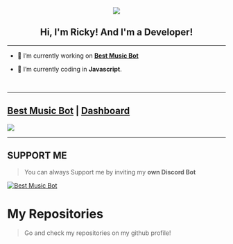 <div align="center" style"border-radius:15px">
  <img src="https://i.postimg.cc/4NSxkRwG/static-1.png">
</div>

## <div align="center">Hi, I'm Ricky! And I'm a Developer!</div>   

***

- 🔭 I’m currently working on [**Best Music Bot**](https://dsc.gg/bestmusicbot)
  

- 🌱 I’m currently coding in **Javascript**.  
  
<br/>
  
***

## [Best Music Bot](https://dsc.gg/bestmusicbot) | [Dashboard](https://bestmusicbot.rxcky.repl.co)
<a href="https://discord.gg/dcdev"><img src="https://discord.com/api/guilds/846827140192403496/widget.png?style=banner2"></a>

***

## SUPPORT ME

> You can always Support me by inviting my **own Discord Bot**

[![Best Music Bot](https://i.postimg.cc/BvgS6NjC/image.png)](https://dsc.gg/bestmusicbot)

# My Repositories

> Go and check my repositories on my github profile!
